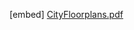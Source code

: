 [embed] [CityFloorplans.pdf](https://github.com/RiseUpRealty/Delisle-ONE/files/6380402/CityFloorplans.pdf)

